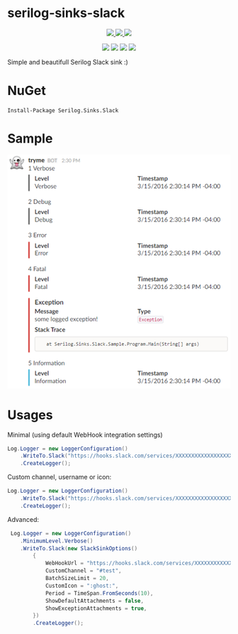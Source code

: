 # serilog-sinks-slack

<p align="center">
    <a href="https://ci.appveyor.com/project/mgibas/serilog-sinks-slack/branch/master">
        <img src="https://ci.appveyor.com/api/projects/status/hgfjns15mkqih2lx/branch/master?svg=true"></img>
    </a>
    <a href="https://www.gitcheese.com/donate/users/530319/repos/53866227">
        <img src="https://s3.amazonaws.com/gitcheese-ui-master/images/badge.svg"></img>
    </a>
    <a href="https://www.nuget.org/packages/Serilog.Sinks.Slack/">
        <img src="https://img.shields.io/nuget/v/Serilog.Sinks.Slack.svg?style=flat-square"></img>
    </a>
</p>
<p align="center">
    <img src="https://img.shields.io/badge/.net-4.5-green.svg"></img>
    <img src="https://img.shields.io/badge/.net-4.6-green.svg"></img>
    <img src="https://img.shields.io/badge/.net%20standart-1.1-green.svg"></img>
    <img src="https://img.shields.io/badge/.net%20standart-1.3-green.svg"></img>
</p>

Simple and beautifull Serilog Slack sink :)

NuGet
====
```
Install-Package Serilog.Sinks.Slack
```
Sample
====
![Sample](/example.png?raw=true "Slack Sample")

Usages
====

Minimal (using default WebHook integration settings)
```csharp
Log.Logger = new LoggerConfiguration()
    .WriteTo.Slack("https://hooks.slack.com/services/XXXXXXXXXXXXXXXXXXXXXXXXXXXXXXXXXXXXXXXXXXXX")
    .CreateLogger();
```

Custom channel, username or icon:
```csharp
Log.Logger = new LoggerConfiguration()
    .WriteTo.Slack("https://hooks.slack.com/services/XXXXXXXXXXXXXXXXXXXXXXXXXXXXXXXXXXXXXXXXXXXX",  20, TimeSpan.FromSeconds(10), "#general" ,"Im a Ghost", ":ghost:")
    .CreateLogger();
```

Advanced:
```csharp
 Log.Logger = new LoggerConfiguration()
    .MinimumLevel.Verbose()
    .WriteTo.Slack(new SlackSinkOptions()
        {
            WebHookUrl = "https://hooks.slack.com/services/XXXXXXXXXXXXXXXXXXXXXXXXXXXXXXXXXXXXXXXXXXXX",
            CustomChannel = "#test",
            BatchSizeLimit = 20,
            CustomIcon = ":ghost:",
            Period = TimeSpan.FromSeconds(10),
            ShowDefaultAttachments = false,
            ShowExceptionAttachments = true,
        })
        .CreateLogger();
```

